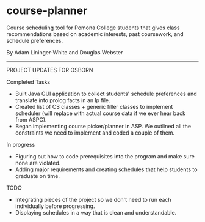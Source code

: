 # course-planner
Course scheduling tool for Pomona College students that gives class recommendations based on academic interests, past coursework, and schedule preferences. 

By Adam Lininger-White and Douglas Webster

------------------------------------------------
PROJECT UPDATES FOR OSBORN 

Completed Tasks
<ul> 
  <li> Built Java GUI application to collect students' schedule preferences and translate into prolog facts in an lp file. </li>
  <li> Created list of CS classes + generic filler classes to implement scheduler (will replace with actual course data if we ever hear back from ASPC). </li>
  <li> Began implementing course picker/planner in ASP. We outlined all the constraints we need to implement and coded a couple of them. </li> 
</ul> 

In progress
<ul> 
  <li> Figuring out how to code prerequisites into the program and make sure none are violated. </li>
  <li> Adding major requirements and creating schedules that help students to graduate on time. </li> 
</ul>

TODO 
<ul> 
  <li> Integrating pieces of the project so we don't need to run each individually before progressing. </li>
  <li> Displaying schedules in a way that is clean and understandable. </li>
</ul>
